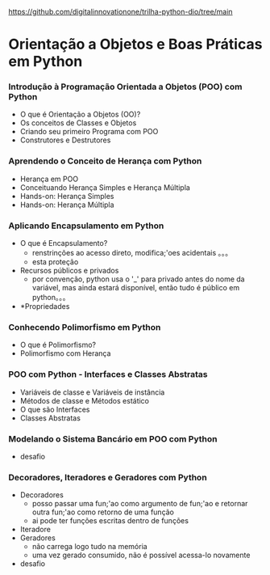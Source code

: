 <https://github.com/digitalinnovationone/trilha-python-dio/tree/main>

# Orientação a Objetos e Boas Práticas em Python

### Introdução à Programação Orientada a Objetos (POO) com Python
* O que é Orientação a Objetos (OO)?
* Os conceitos de Classes e Objetos
* Criando seu primeiro Programa com POO
* Construtores e Destrutores



### Aprendendo o Conceito de Herança com Python
* Herança em POO
* Conceituando Herança Simples e Herança Múltipla
* Hands-on: Herança Simples
* Hands-on: Herança Múltipla



### Aplicando Encapsulamento em Python
* O que é Encapsulamento?
    * renstrinções ao acesso direto, modifica;'oes acidentais 。。。
    * esta proteção
* Recursos públicos e privados
    * por convenção, python usa o '_' para privado antes do nome da variável, mas ainda estará disponível, então tudo é público em python。。。 
* *Propriedades



### Conhecendo Polimorfismo em Python
* O que é Polimorfismo? 
* Polimorfismo com Herança



### POO com Python - Interfaces e Classes Abstratas
* Variáveis de classe e Variáveis de instância
* Métodos de classe e Métodos estático
* O que são Interfaces
* Classes Abstratas



### Modelando o Sistema Bancário em POO com Python
* desafio

### Decoradores, Iteradores e Geradores com Python
* Decoradores
    * posso passar uma fun;'ao como argumento de fun;'ao e retornar outra fun;'ao como retorno de uma função
    * ai pode ter funções escritas dentro de funções
* Iteradore
* Geradores
    * não carrega logo tudo na memória
    * uma vez gerado consumido, não é possível acessa-lo novamente
* desafio